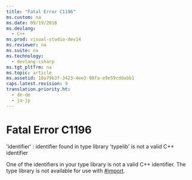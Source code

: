 ```yaml
---
title: "Fatal Error C1196"
ms.custom: na
ms.date: 09/19/2016
ms.devlang: 
  - C++
ms.prod: visual-studio-dev14
ms.reviewer: na
ms.suite: na
ms.technology: 
  - devlang-csharp
ms.tgt_pltfrm: na
ms.topic: article
ms.assetid: 10a79b3f-3423-4ee3-98fa-e9e59cddabb1
caps.latest.revision: 9
translation.priority.ht: 
  - de-de
  - ja-jp
---
```

# Fatal Error C1196
'identifier' : identifier found in type library 'typelib' is not a valid C++ identifier  
  
 One of the identifiers in your type library is not a valid C++ identifier. The type library is not available for use with [#import](../vs140/#import-Directive--C---.md).